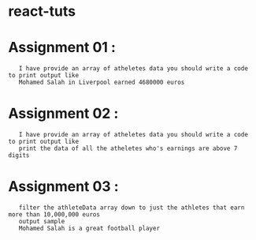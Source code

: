 # react-tuts
# Assignment 01 :
       I have provide an array of atheletes data you should write a code to print output like
       Mohamed Salah in Liverpool earned 4680000 euros
# Assignment 02 :
       I have provide an array of atheletes data you should write a code to print output like
       print the data of all the atheletes who's earnings are above 7 digits
# Assignment 03 :
       filter the athleteData array down to just the athletes that earn more than 10,000,000 euros
       output sample
       Mohamed Salah is a great football player